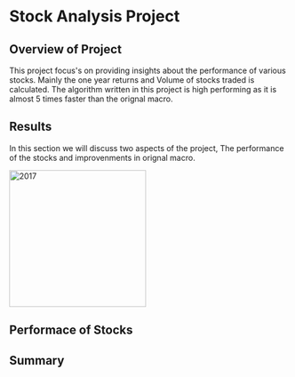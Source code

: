 # Stock Analysis Project

## Overview of Project

This project focus's on providing insights about the performance of various stocks. Mainly the one year returns and Volume of stocks traded is calculated.
The algorithm written in this project is high performing as it is almost 5 times faster than the orignal macro. 

## Results

In this section we will discuss two aspects of the project, The performance of the stocks and improvenments in orignal macro.

<img width="246" alt="2017" src="https://user-images.githubusercontent.com/73799417/103441052-28f57380-4c19-11eb-8704-6a11609dbc91.png">

## Performace of Stocks




## Summary



